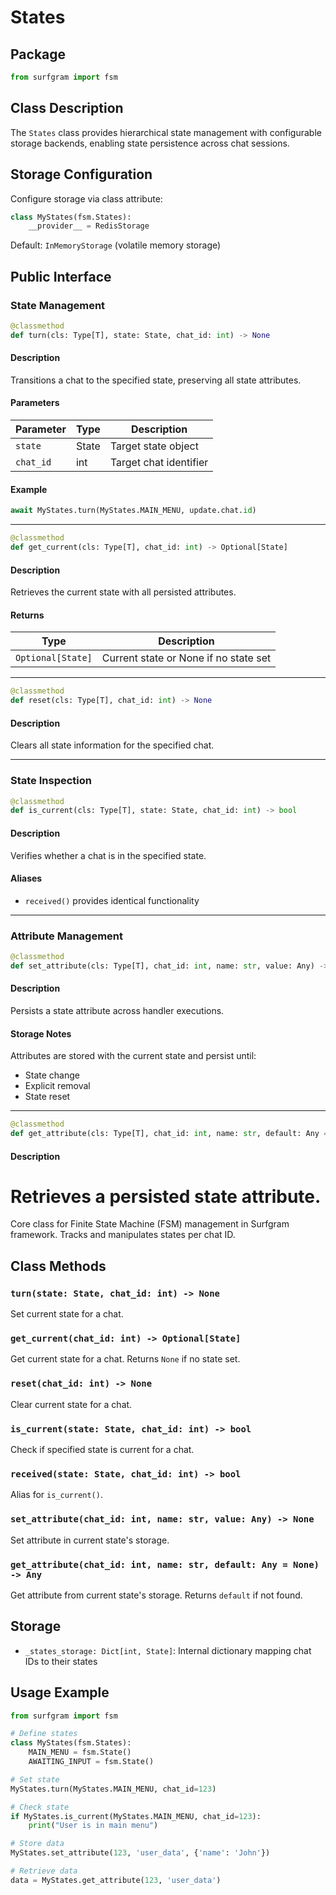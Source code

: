 # States

## Package
```python
from surfgram import fsm
```

## Class Description
The `States` class provides hierarchical state management with configurable storage backends, enabling state persistence across chat sessions.

## Storage Configuration
Configure storage via class attribute:
```python
class MyStates(fsm.States):
    __provider__ = RedisStorage
```

Default: `InMemoryStorage` (volatile memory storage)

## Public Interface

### State Management
```python
@classmethod
def turn(cls: Type[T], state: State, chat_id: int) -> None
```

#### Description
Transitions a chat to the specified state, preserving all state attributes.

#### Parameters
| Parameter | Type | Description |
|-----------|------|-------------|
| `state` | State | Target state object |
| `chat_id` | int | Target chat identifier |

#### Example
```python
await MyStates.turn(MyStates.MAIN_MENU, update.chat.id)
```

---

```python
@classmethod
def get_current(cls: Type[T], chat_id: int) -> Optional[State]
```

#### Description
Retrieves the current state with all persisted attributes.

#### Returns
| Type | Description |
|------|-------------|
| `Optional[State]` | Current state or None if no state set |

---

```python
@classmethod
def reset(cls: Type[T], chat_id: int) -> None
```

#### Description
Clears all state information for the specified chat.

---

### State Inspection
```python
@classmethod
def is_current(cls: Type[T], state: State, chat_id: int) -> bool
```

#### Description
Verifies whether a chat is in the specified state.

#### Aliases
- `received()` provides identical functionality

---

### Attribute Management
```python
@classmethod
def set_attribute(cls: Type[T], chat_id: int, name: str, value: Any) -> None
```

#### Description
Persists a state attribute across handler executions.

#### Storage Notes
Attributes are stored with the current state and persist until:
- State change
- Explicit removal
- State reset

---

```python
@classmethod
def get_attribute(cls: Type[T], chat_id: int, name: str, default: Any = None) -> Any
```

#### Description
Retrieves a persisted state attribute.
=======
Core class for Finite State Machine (FSM) management in Surfgram framework. Tracks and manipulates states per chat ID.

## Class Methods

### `turn(state: State, chat_id: int) -> None`
Set current state for a chat.

### `get_current(chat_id: int) -> Optional[State]`
Get current state for a chat. Returns `None` if no state set.

### `reset(chat_id: int) -> None`
Clear current state for a chat.

### `is_current(state: State, chat_id: int) -> bool`
Check if specified state is current for a chat.

### `received(state: State, chat_id: int) -> bool`
Alias for `is_current()`.

### `set_attribute(chat_id: int, name: str, value: Any) -> None`
Set attribute in current state's storage.

### `get_attribute(chat_id: int, name: str, default: Any = None) -> Any`
Get attribute from current state's storage. Returns `default` if not found.

## Storage
- `_states_storage: Dict[int, State]`: Internal dictionary mapping chat IDs to their states

## Usage Example

```python
from surfgram import fsm

# Define states
class MyStates(fsm.States):
    MAIN_MENU = fsm.State()
    AWAITING_INPUT = fsm.State()

# Set state
MyStates.turn(MyStates.MAIN_MENU, chat_id=123)

# Check state
if MyStates.is_current(MyStates.MAIN_MENU, chat_id=123):
    print("User is in main menu")

# Store data
MyStates.set_attribute(123, 'user_data', {'name': 'John'})

# Retrieve data
data = MyStates.get_attribute(123, 'user_data')
```
